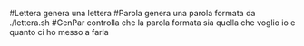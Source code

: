 #Lettera genera una lettera 
#Parola genera una parola formata da ./lettera.sh
#GenPar controlla che la parola formata sia quella che voglio io e quanto ci ho messo a farla
